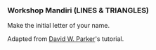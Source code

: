 ### Workshop Mandiri (LINES & TRIANGLES)
Make the initial letter of your name.

Adapted from [David W. Parker](https://github.com/davidwparker/programmingtil-webgl)'s tutorial.
